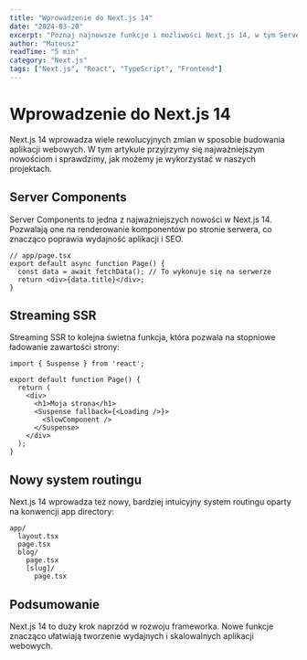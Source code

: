 ```yaml
---
title: "Wprowadzenie do Next.js 14"
date: "2024-03-20"
excerpt: "Poznaj najnowsze funkcje i możliwości Next.js 14, w tym Server Components, Streaming SSR i nowy system routingu."
author: "Mateusz"
readTime: "5 min"
category: "Next.js"
tags: ["Next.js", "React", "TypeScript", "Frontend"]
---
```


# Wprowadzenie do Next.js 14

Next.js 14 wprowadza wiele rewolucyjnych zmian w sposobie budowania aplikacji webowych. W tym artykule przyjrzymy się najważniejszym nowościom i sprawdzimy, jak możemy je wykorzystać w naszych projektach.

## Server Components

Server Components to jedna z najważniejszych nowości w Next.js 14. Pozwalają one na renderowanie komponentów po stronie serwera, co znacząco poprawia wydajność aplikacji i SEO.

```tsx
// app/page.tsx
export default async function Page() {
  const data = await fetchData(); // To wykonuje się na serwerze
  return <div>{data.title}</div>;
}
```

## Streaming SSR

Streaming SSR to kolejna świetna funkcja, która pozwala na stopniowe ładowanie zawartości strony:

```tsx
import { Suspense } from 'react';

export default function Page() {
  return (
    <div>
      <h1>Moja strona</h1>
      <Suspense fallback={<Loading />}>
        <SlowComponent />
      </Suspense>
    </div>
  );
}
```

## Nowy system routingu

Next.js 14 wprowadza też nowy, bardziej intuicyjny system routingu oparty na konwencji app directory:

```
app/
  layout.tsx
  page.tsx
  blog/
    page.tsx
    [slug]/
      page.tsx
```

## Podsumowanie

Next.js 14 to duży krok naprzód w rozwoju frameworka. Nowe funkcje znacząco ułatwiają tworzenie wydajnych i skalowalnych aplikacji webowych. 
